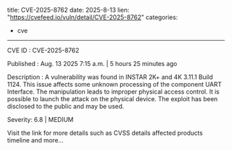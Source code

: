  
title: CVE-2025-8762
date: 2025-8-13
lien: "https://cvefeed.io/vuln/detail/CVE-2025-8762"
categories:
  - cve
---

CVE ID : CVE-2025-8762

Published :  Aug. 13
2025
7:15 a.m. | 5 hours
25 minutes ago

Description : A vulnerability was found in INSTAR 2K+ and 4K 3.11.1 Build 1124. This issue affects some unknown processing of the component UART Interface. The manipulation leads to improper physical access control. It is possible to launch the attack on the physical device. The exploit has been disclosed to the public and may be used.

Severity: 6.8 | MEDIUM

Visit the link for more details
such as CVSS details
affected products
timeline
and more...
